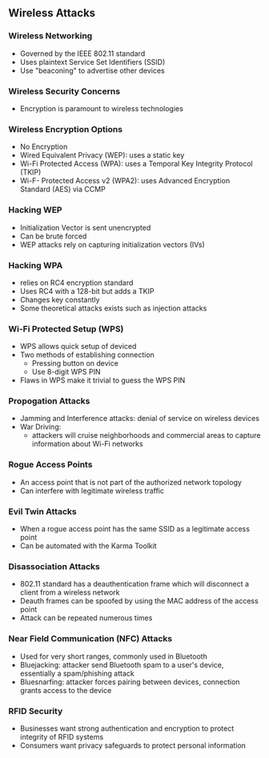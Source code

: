 ## Wireless Attacks

### Wireless Networking
* Governed by the IEEE 802.11 standard
* Uses plaintext Service Set Identifiers (SSID)
* Use "beaconing" to advertise other devices

### Wireless Security Concerns
* Encryption is paramount to wireless technologies

### Wireless Encryption Options
* No Encryption
* Wired Equivalent Privacy (WEP): uses a static key
* Wi-Fi Protected Access (WPA): uses a Temporal Key Integrity Protocol (TKIP)
* Wi-F- Protected Access v2 (WPA2): uses Advanced Encryption Standard (AES) via CCMP

### Hacking WEP
* Initialization Vector is sent unencrypted
* Can be brute forced
* WEP attacks rely on capturing initialization vectors (IVs)

### Hacking WPA
* relies on RC4 encryption standard
* Uses RC4 with a 128-bit but adds a TKIP
* Changes key constantly
* Some theoretical attacks exists such as injection attacks

### Wi-Fi Protected Setup (WPS)
* WPS allows quick setup of deviced
* Two methods of establishing connection
    * Pressing button on device
    * Use 8-digit WPS PIN
* Flaws in WPS make it trivial to guess the WPS PIN

### Propogation Attacks
* Jamming and Interference attacks: denial of service on wireless devices
* War Driving:
    * attackers will cruise neighborhoods and commercial areas to capture information about Wi-Fi networks
    
### Rogue Access Points
* An access point that is not part of the authorized network topology
* Can interfere with legitimate wireless traffic

### Evil Twin Attacks
* When a rogue access point has the same SSID as a legitimate access point
* Can be automated with the Karma Toolkit

### Disassociation Attacks
* 802.11 standard has a deauthentication frame which will disconnect a client from a wireless network
* Deauth frames can be spoofed by using the MAC address of the access point
* Attack can be repeated numerous times

### Near Field Communication (NFC) Attacks
* Used for very short ranges, commonly used in Bluetooth
* Bluejacking: attacker send Bluetooth spam to a user's device, essentially a spam/phishing attack
* Bluesnarfing: attacker forces pairing between devices, connection grants access to the device

### RFID Security
* Businesses want strong authentication and encryption to protect integrity of RFID systems
* Consumers want privacy safeguards to protect personal information